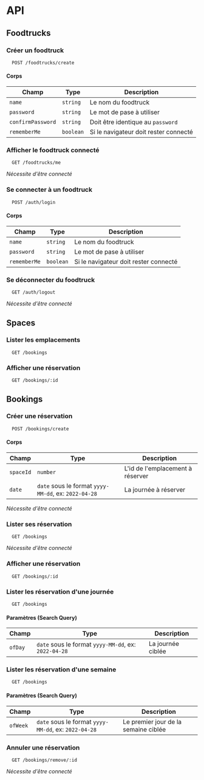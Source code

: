 # API

## Foodtrucks

### Créer un foodtruck

```http
  POST /foodtrucks/create
```

#### Corps

| Champ             | Type      | Description                           |
| ----------------- | --------- | ------------------------------------- |
| `name`            | `string`  | Le nom du foodtruck                   |
| `password`        | `string`  | Le mot de pase à utiliser             |
| `confirmPassword` | `string`  | Doit être identique au `password`     |
| `rememberMe`      | `boolean` | Si le navigateur doit rester connecté |

### Afficher le foodtruck connecté

```http
  GET /foodtrucks/me
```

*Nécessite d'être connecté*

### Se connecter à un foodtruck

```http
  POST /auth/login
```

#### Corps

| Champ        | Type      | Description                           |
| ------------ | --------- | ------------------------------------- |
| `name`       | `string`  | Le nom du foodtruck                   |
| `password`   | `string`  | Le mot de pase à utiliser             |
| `rememberMe` | `boolean` | Si le navigateur doit rester connecté |

### Se déconnecter du foodtruck

```http
  GET /auth/logout
```

*Nécessite d'être connecté*

## Spaces

### Lister les emplacements

```http
  GET /bookings
```

### Afficher une réservation

```http
  GET /bookings/:id
```

## Bookings

### Créer une réservation

```http
  POST /bookings/create
```

#### Corps

| Champ     | Type                                                 | Description                      |
| --------- | ---------------------------------------------------- | -------------------------------- |
| `spaceId` | `number`                                             | L'id de l'emplacement à réserver |
| `date`    | `date` sous le format `yyyy-MM-dd`, ex: `2022-04-28` | La journée à réserver            |

*Nécessite d'être connecté*

### Lister ses réservation

```http
  GET /bookings
```

*Nécessite d'être connecté*

### Afficher une réservation

```http
  GET /bookings/:id
```

### Lister les réservation d'une journée

```http
  GET /bookings
```

#### Paramètres (Search Query)

| Champ   | Type                                                 | Description       |
| ------- | ---------------------------------------------------- | ----------------- |
| `ofDay` | `date` sous le format `yyyy-MM-dd`, ex: `2022-04-28` | La journée ciblée |

### Lister les réservation d'une semaine

```http
  GET /bookings
```

#### Paramètres (Search Query)

| Champ    | Type                                                 | Description                          |
| -------- | ---------------------------------------------------- | ------------------------------------ |
| `ofWeek` | `date` sous le format `yyyy-MM-dd`, ex: `2022-04-28` | Le premier jour de la semaine ciblée |

### Annuler une réservation

```http
  GET /bookings/remove/:id
``` 

*Nécessite d'être connecté*
